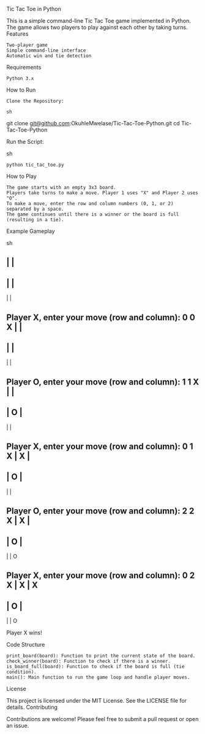 Tic Tac Toe in Python

This is a simple command-line Tic Tac Toe game implemented in Python. The game allows two players to play against each other by taking turns.
Features

    Two-player game
    Simple command-line interface
    Automatic win and tie detection

Requirements

    Python 3.x

How to Run

    Clone the Repository:

    sh

git clone git@github.com:OkuhleMwelase/Tic-Tac-Toe-Python.git
cd Tic-Tac-Toe-Python

Run the Script:

sh

    python tic_tac_toe.py

How to Play

    The game starts with an empty 3x3 board.
    Players take turns to make a move. Player 1 uses "X" and Player 2 uses "O".
    To make a move, enter the row and column numbers (0, 1, or 2) separated by a space.
    The game continues until there is a winner or the board is full (resulting in a tie).

Example Gameplay

sh

  |   |  
-----
  |   |  
-----
  |   |  

Player X, enter your move (row and column): 
0 0
X |   |  
-----
  |   |  
-----
  |   |  

Player O, enter your move (row and column): 
1 1
X |   |  
-----
  | O |  
-----
  |   |  

Player X, enter your move (row and column): 
0 1
X | X |  
-----
  | O |  
-----
  |   |  

Player O, enter your move (row and column): 
2 2
X | X |  
-----
  | O |  
-----
  |   | O

Player X, enter your move (row and column): 
0 2
X | X | X
-----
  | O |  
-----
  |   | O

Player X wins!

Code Structure

    print_board(board): Function to print the current state of the board.
    check_winner(board): Function to check if there is a winner.
    is_board_full(board): Function to check if the board is full (tie condition).
    main(): Main function to run the game loop and handle player moves.

License

This project is licensed under the MIT License. See the LICENSE file for details.
Contributing

Contributions are welcome! Please feel free to submit a pull request or open an issue.